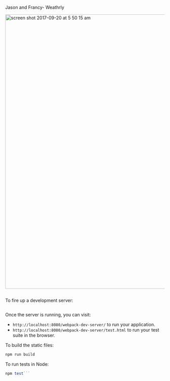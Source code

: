 Jason and Francy- Weathrly

<img width="864" alt="screen shot 2017-09-20 at 5 50 15 am" src="https://user-images.githubusercontent.com/24443103/30642407-06dde0aa-9dc8-11e7-9001-09808a74c3a8.png">

```npm install
```

To fire up a development server:

```npm start
```

Once the server is running, you can visit:

* `http://localhost:8080/webpack-dev-server/` to run your application.
* `http://localhost:8080/webpack-dev-server/test.html` to run your test suite in the browser.

To build the static files:

```js
npm run build
```


To run tests in Node:

```js
npm test```
